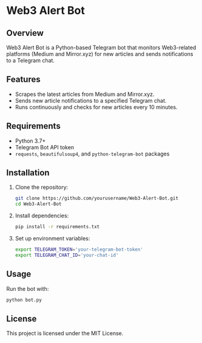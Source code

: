 # Web3 Alert Bot

## Overview
Web3 Alert Bot is a Python-based Telegram bot that monitors Web3-related platforms (Medium and Mirror.xyz) for new articles and sends notifications to a Telegram chat.

## Features
- Scrapes the latest articles from Medium and Mirror.xyz.
- Sends new article notifications to a specified Telegram chat.
- Runs continuously and checks for new articles every 10 minutes.

## Requirements 
- Python 3.7+
- Telegram Bot API token 
- `requests`, `beautifulsoup4`, and `python-telegram-bot` packages
 
## Installation  
1. Clone the repository:       
   ```sh   
   git clone https://github.com/yourusername/Web3-Alert-Bot.git 
   cd Web3-Alert-Bot
   ```  
2. Install dependencies:   
   ```sh
   pip install -r requirements.txt
   ``` 

3. Set up environment variables:
   ```sh
   export TELEGRAM_TOKEN='your-telegram-bot-token'
   export TELEGRAM_CHAT_ID='your-chat-id'
   ```

## Usage
Run the bot with:
```sh
python bot.py
```

## License
This project is licensed under the MIT License.
